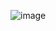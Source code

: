 ![image](https://user-images.githubusercontent.com/63789702/188314813-c8412c03-f69c-4a7c-8b54-24a111207b64.png)
